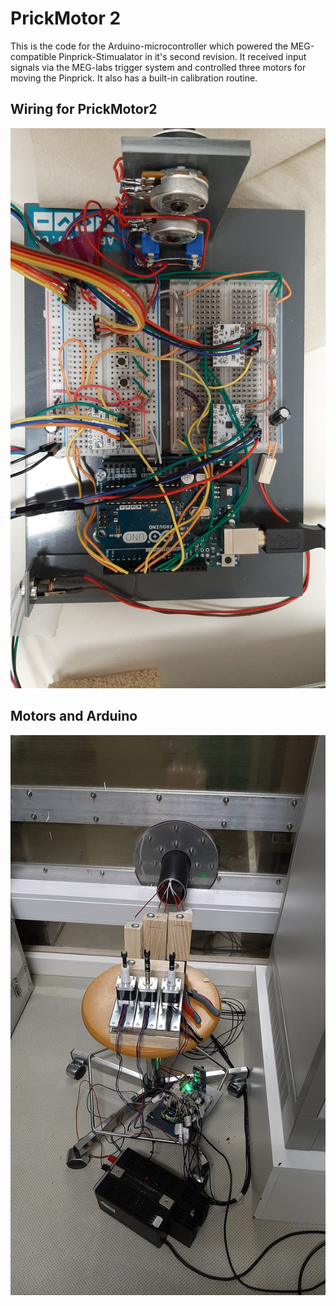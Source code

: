 # PrickMotor 2

This is the code for the Arduino-microcontroller which powered the MEG-compatible Pinprick-Stimualator in it's second revision.
It received input signals via the MEG-labs trigger system and controlled three motors for moving the Pinprick.
It also has a built-in calibration routine.

## Wiring for PrickMotor2

![Wiring for PrickMotor2](PrickMotor2_Wiring.jpg)

## Motors and Arduino

![Motors and Arduino](PrickMotor2_Motor+Arduino.jpg)

